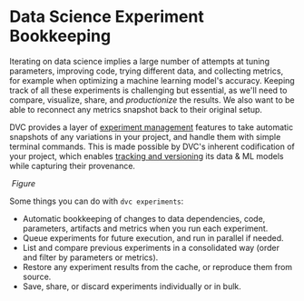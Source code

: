 # Data Science Experiment Bookkeeping

Iterating on data science implies a large number of attempts at tuning
parameters, improving code, trying different data, and collecting metrics, for
example when optimizing a machine learning model's accuracy. Keeping track of
all these <abbr>experiments</abbr> is challenging but essential, as we'll need
to compare, visualize, share, and _productionize_ the results. We also want to
be able to reconnect any metrics snapshot back to their original setup.

DVC provides a layer of
[experiment management](/doc/user-guide/experiment-management) features to take
automatic snapshots of any variations in your project, and handle them with
simple terminal commands. This is made possible by DVC's inherent codification
of your project, which enables
[tracking and versioning](/doc/use-cases/versioning-data-and-model-files) its
data & ML models while capturing their provenance.

![]() _Figure_

Some things you can do with `dvc experiments`:

- Automatic bookkeeping of changes to data dependencies, code, parameters,
  artifacts and metrics when you run each experiment.
- Queue experiments for future execution, and run in parallel if needed.
- List and compare previous experiments in a consolidated way (order and filter
  by <abbr>parameters</abbr> or <abbr>metrics</abbr>).
- Restore any experiment results from the <abbr>cache</abbr>, or reproduce them
  from source.
- Save, share, or discard experiments individually or in bulk.
